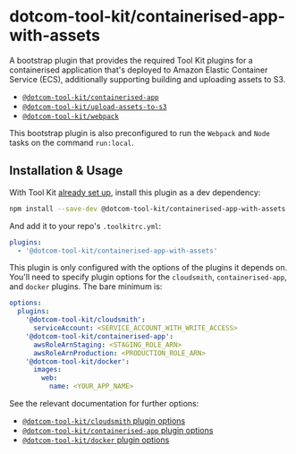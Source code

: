 # dotcom-tool-kit/containerised-app-with-assets

A bootstrap plugin that provides the required Tool Kit plugins for a containerised application that's deployed to Amazon Elastic Container Service (ECS), additionally supporting building and uploading assets to S3.

  - [`@dotcom-tool-kit/containerised-app`](https://github.com/Financial-Times/dotcom-tool-kit/tree/main/plugins/containerised-app)
  - [`@dotcom-tool-kit/upload-assets-to-s3`](https://github.com/Financial-Times/dotcom-tool-kit/tree/main/plugins/upload-assets-to-s3)
  - [`@dotcom-tool-kit/webpack`](https://github.com/Financial-Times/dotcom-tool-kit/tree/main/plugins/webpack)

This bootstrap plugin is also preconfigured to run the `Webpack` and `Node` tasks on the command `run:local`.

## Installation & Usage

With Tool Kit [already set up](https://github.com/financial-times/dotcom-tool-kit#installing-and-using-tool-kit), install this plugin as a dev dependency:

```sh
npm install --save-dev @dotcom-tool-kit/containerised-app-with-assets
```

And add it to your repo's `.toolkitrc.yml`:

```yml
plugins:
  - '@dotcom-tool-kit/containerised-app-with-assets'
```

This plugin is only configured with the options of the plugins it depends on. You'll need to specify plugin options for the `cloudsmith`, `containerised-app`, and `docker` plugins. The bare minimum is:

```yml
options:
  plugins:
    '@dotcom-tool-kit/cloudsmith':
      serviceAccount: <SERVICE_ACCOUNT_WITH_WRITE_ACCESS>
    '@dotcom-tool-kit/containerised-app':
      awsRoleArnStaging: <STAGING_ROLE_ARN>
      awsRoleArnProduction: <PRODUCTION_ROLE_ARN>
    '@dotcom-tool-kit/docker':
      images:
        web:
          name: <YOUR_APP_NAME>
```

See the relevant documentation for further options:

  - [`@dotcom-tool-kit/cloudsmith` plugin options](https://github.com/Financial-Times/dotcom-tool-kit/tree/main/plugins/cloudsmith#plugin-wide-options)
  - [`@dotcom-tool-kit/containerised-app` plugin options](https://github.com/Financial-Times/dotcom-tool-kit/tree/main/plugins/containerised-app#plugin-wide-options)
  - [`@dotcom-tool-kit/docker` plugin options](https://github.com/Financial-Times/dotcom-tool-kit/tree/main/plugins/docker#plugin-wide-options)

<!-- begin autogenerated docs -->
<!-- end autogenerated docs -->
